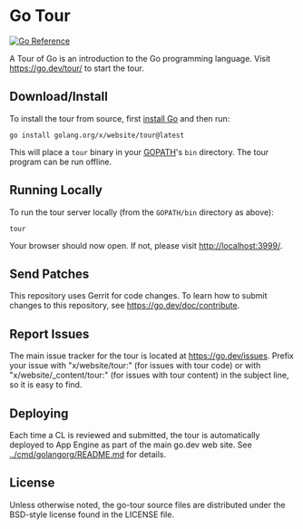 # Go Tour

[![Go Reference](https://pkg.go.dev/badge/golang.org/x/website/tour.svg)](https://pkg.go.dev/golang.org/x/website/tour)

A Tour of Go is an introduction to the Go programming language. Visit
https://go.dev/tour/ to start the tour.

## Download/Install

To install the tour from source, first
[install Go](https://go.dev/doc/install) and then run:

	go install golang.org/x/website/tour@latest

This will place a `tour` binary in your
[GOPATH](https://go.dev/cmd/go/#hdr-GOPATH_and_Modules)'s `bin` directory.
The tour program can be run offline.

## Running Locally

To run the tour server locally (from the `GOPATH/bin` directory as above):

	tour

Your browser should now open. If not, please visit [http://localhost:3999/](http://localhost:3999).

## Send Patches

This repository uses Gerrit for code changes. To learn how to submit changes to
this repository, see https://go.dev/doc/contribute.

## Report Issues

The main issue tracker for the tour is located at
https://go.dev/issues. Prefix your issue
with "x/website/tour:" (for issues with tour code) or
with "x/website/\_content/tour:" (for issues with tour content)
in the subject line, so it is easy to find.

## Deploying

Each time a CL is reviewed and submitted, the tour is automatically deployed to App Engine
as part of the main go.dev web site.
See [../cmd/golangorg/README.md](../cmd/golangorg/README.md#deploying-to-go_dev-and-golang_org) for details.

## License

Unless otherwise noted, the go-tour source files are distributed
under the BSD-style license found in the LICENSE file.
